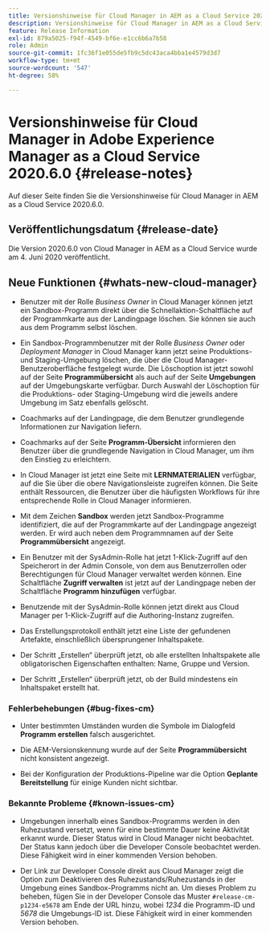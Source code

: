 ```yaml
---
title: Versionshinweise für Cloud Manager in AEM as a Cloud Service 2020.6.0
description: Versionshinweise für Cloud Manager in AEM as a Cloud Service 2020.6.0
feature: Release Information
exl-id: 879a5025-f94f-4549-bf6e-e1cc6b6a7b58
role: Admin
source-git-commit: 1fc36f1e055de5fb9c5dc43aca4bba1e4579d3d7
workflow-type: tm+mt
source-wordcount: '547'
ht-degree: 58%

---
```


# Versionshinweise für Cloud Manager in Adobe Experience Manager as a Cloud Service 2020.6.0 {#release-notes}

Auf dieser Seite finden Sie die Versionshinweise für Cloud Manager in AEM as a Cloud Service 2020.6.0.

## Veröffentlichungsdatum {#release-date}

Die Version 2020.6.0 von Cloud Manager in AEM as a Cloud Service wurde am 4. Juni 2020 veröffentlicht.

## Neue Funktionen {#whats-new-cloud-manager}

* Benutzer mit der Rolle *Business Owner* in Cloud Manager können jetzt ein Sandbox-Programm direkt über die Schnellaktion-Schaltfläche auf der Programmkarte aus der Landingpage löschen. Sie können sie auch aus dem Programm selbst löschen.

* Ein Sandbox-Programmbenutzer mit der Rolle *Business Owner* oder *Deployment Manager* in Cloud Manager kann jetzt seine Produktions- und Staging-Umgebung löschen, die über die Cloud Manager-Benutzeroberfläche festgelegt wurde. Die Löschoption ist jetzt sowohl auf der Seite **Programmübersicht** als auch auf der Seite **Umgebungen** auf der Umgebungskarte verfügbar. Durch Auswahl der Löschoption für die Produktions- oder Staging-Umgebung wird die jeweils andere Umgebung im Satz ebenfalls gelöscht.

* Coachmarks auf der Landingpage, die dem Benutzer grundlegende Informationen zur Navigation liefern.

* Coachmarks auf der Seite **Programm-Übersicht** informieren den Benutzer über die grundlegende Navigation in Cloud Manager, um ihm den Einstieg zu erleichtern.

* In Cloud Manager ist jetzt eine Seite mit **LERNMATERIALIEN** verfügbar, auf die Sie über die obere Navigationsleiste zugreifen können. Die Seite enthält Ressourcen, die Benutzer über die häufigsten Workflows für ihre entsprechende Rolle in Cloud Manager informieren.

* Mit dem Zeichen **Sandbox** werden jetzt Sandbox-Programme identifiziert, die auf der Programmkarte auf der Landingpage angezeigt werden. Er wird auch neben dem Programmnamen auf der Seite **Programmübersicht** angezeigt.

* Ein Benutzer mit der SysAdmin-Rolle hat jetzt 1-Klick-Zugriff auf den Speicherort in der Admin Console, von dem aus Benutzerrollen oder Berechtigungen für Cloud Manager verwaltet werden können. Eine Schaltfläche **Zugriff verwalten** ist jetzt auf der Landingpage neben der Schaltfläche **Programm hinzufügen** verfügbar.

* Benutzende mit der SysAdmin-Rolle können jetzt direkt aus Cloud Manager per 1-Klick-Zugriff auf die Authoring-Instanz zugreifen.

* Das Erstellungsprotokoll enthält jetzt eine Liste der gefundenen Artefakte, einschließlich übersprungener Inhaltspakete.

* Der Schritt „Erstellen“ überprüft jetzt, ob alle erstellten Inhaltspakete alle obligatorischen Eigenschaften enthalten: Name, Gruppe und Version.

* Der Schritt „Erstellen“ überprüft jetzt, ob der Build mindestens ein Inhaltspaket erstellt hat.

### Fehlerbehebungen {#bug-fixes-cm}

* Unter bestimmten Umständen wurden die Symbole im Dialogfeld **Programm erstellen** falsch ausgerichtet.

* Die AEM-Versionskennung wurde auf der Seite **Programmübersicht** nicht konsistent angezeigt.

* Bei der Konfiguration der Produktions-Pipeline war die Option **Geplante Bereitstellung** für einige Kunden nicht sichtbar.

### Bekannte Probleme {#known-issues-cm}

* Umgebungen innerhalb eines Sandbox-Programms werden in den Ruhezustand versetzt, wenn für eine bestimmte Dauer keine Aktivität erkannt wurde. Dieser Status wird in Cloud Manager nicht beobachtet. Der Status kann jedoch über die Developer Console beobachtet werden. Diese Fähigkeit wird in einer kommenden Version behoben.

* Der Link zur Developer Console direkt aus Cloud Manager zeigt die Option zum Deaktivieren des Ruhezustands/Ruhezustands in der Umgebung eines Sandbox-Programms nicht an. Um dieses Problem zu beheben, fügen Sie in der Developer Console das Muster `#release-cm-p1234-e5678` am Ende der URL hinzu, wobei *1234* die Programm-ID und *5678* die Umgebungs-ID ist. Diese Fähigkeit wird in einer kommenden Version behoben.
